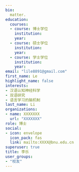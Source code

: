 ```yaml
---
bio: 
  matter.
education:
  courses:
  - course: 博士学位
    institution: 
    year: 
  - course: 硕士学位
    institution: 
    year: 
  - course: 学士学位
    institution: 
    year: 
email: "lile8891@gmail.com"
first_name: Le
highlight_name: false
interests:
- 汉语认知神经科学
- 双语研究
- 语言学习的脑机制
last_name: Li
organizations:
- name: XXXXXXX
  url: "XXXXXXX"
role: 博士
social:
- icon: envelope
  icon_pack: fas
  link: mailto:XXXX@bnu.edu.cn
superuser: true
title: 李乐
user_groups:
- "校友"
---
```

